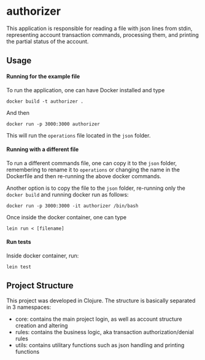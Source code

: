 # authorizer

This application is responsible for reading a file with json lines from stdin, 
representing account transaction commands, processing them, and printing the 
partial status of the account.

## Usage
#### Running for the example file
To run the application, one can have Docker installed and type
```shell script
docker build -t authorizer . 
```
And then
```shell script
docker run -p 3000:3000 authorizer
```
This will run the `operations` file located in the `json` folder.

#### Running with a different file
To run a different commands file, one can copy it to the `json` folder, remembering to
rename it to `operations` or changing the name in the Dockerfile and then re-running the above
docker commands.

Another option is to copy the file to the `json` folder, re-running only the `docker build`
and running docker run as follows:
```shell script
docker run -p 3000:3000 -it authorizer /bin/bash 
```
Once inside the docker container, one can type
```shell script
lein run < [filename]
```

#### Run tests
Inside docker container, run:
```shell script
lein test
```
## Project Structure

This project was developed in Clojure. The structure is basically separated in 3 namespaces:
- core: contains the main project login, as well as account structure creation and altering
- rules: contains the business logic, aka transaction authorization/denial rules
- utils: contains utilitary functions such as json handling and printing functions
